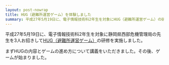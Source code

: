 ```yaml
---
layout: post-nowrap
title: HUG（避難所運営ゲーム）を体験しました
summary: 平成27年5月19日に、電子情報技術科2年生を対象にHUG（避難所運営ゲーム）の研修を実施しました。
---
```


平成27年5月19日に、電子情報技術科2年生を対象に静岡県西部危機管理局の先生を3人お招きして[HUG（避難所運営ゲーム）](http://www.pref.shizuoka.jp/bousai/e-quakes/manabu/hinanjyo-hug/index.html)の研修を実施しました。

まずHUGの内容とゲームの進め方について講義をいただきました。その後、ゲームが始まりました。

